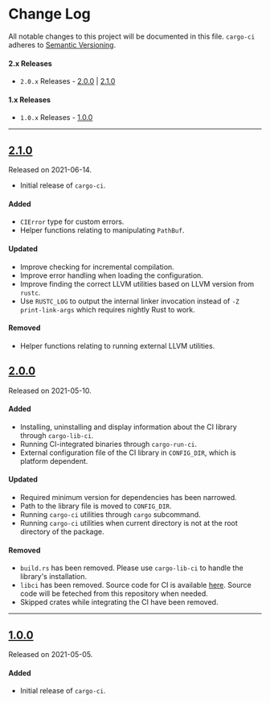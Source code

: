 # Change Log

All notable changes to this project will be documented in this file. `cargo-ci` adheres to [Semantic Versioning](https://semver.org/).

#### 2.x Releases

- `2.0.x` Releases - [2.0.0](#200) | [2.1.0](#210)

#### 1.x Releases

- `1.0.x` Releases - [1.0.0](#100)

---

## [2.1.0](https://github.com/bitslab/cargo-ci/releases/tag/2.1.0)

Released on 2021-06-14.

- Initial release of `cargo-ci`.

#### Added

- `CIError` type for custom errors.
- Helper functions relating to manipulating `PathBuf`.

#### Updated

- Improve checking for incremental compilation.
- Improve error handling when loading the configuration.
- Improve finding the correct LLVM utilities based on LLVM version from `rustc`.
- Use `RUSTC_LOG` to output the internal linker invocation instead of `-Z print-link-args` which requires nightly Rust to work.

#### Removed

- Helper functions relating to running external LLVM utilities.

## [2.0.0](https://github.com/bitslab/cargo-ci/releases/tag/2.0.0)

Released on 2021-05-10.

#### Added

- Installing, uninstalling and display information about the CI library through `cargo-lib-ci`.
- Running CI-integrated binaries through `cargo-run-ci`.
- External configuration file of the CI library in `CONFIG_DIR`, which is platform dependent.

#### Updated

- Required minimum version for dependencies has been narrowed.
- Path to the library file is moved to `CONFIG_DIR`.
- Running `cargo-ci` utilities through `cargo` subcommand.
- Running `cargo-ci` utilities when current directory is not at the root directory of the package.

#### Removed

- `build.rs` has been removed. Please use `cargo-lib-ci` to handle the library's installation.
- `libci` has been removed. Source code for CI is available [here](https://github.com/bitslab/CompilerInterrupts). Source code will be feteched from this repository when needed.
- Skipped crates while integrating the CI have been removed.

---

## [1.0.0](https://github.com/bitslab/cargo-ci/releases/tag/1.0.0)

Released on 2021-05-05.

#### Added

- Initial release of `cargo-ci`.
